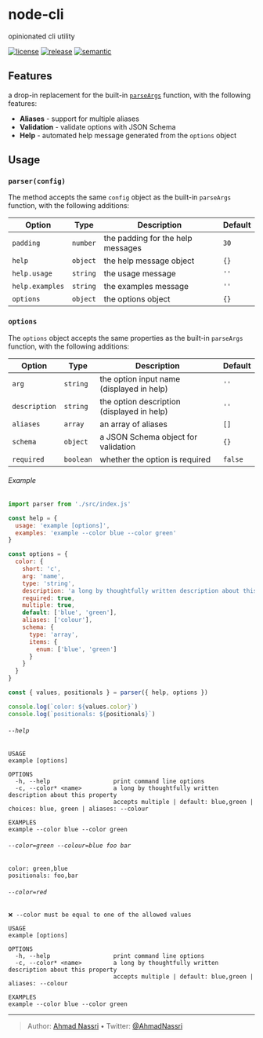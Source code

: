# node-cli

opinionated cli utility

[![license][license-img]][license-url]
[![release][release-img]][release-url]
[![semantic][semantic-img]][semantic-url]

## Features

a drop-in replacement for the built-in [`parseArgs`][] function, with the following features:

- **Aliases** - support for multiple aliases
- **Validation** - validate options with JSON Schema
- **Help** - automated help message generated from the `options` object

## Usage

### `parser(config)`

The method accepts the same `config` object as the built-in `parseArgs` function, with the following additions:

| Option          | Type     | Description                       | Default |
|-----------------|----------|-----------------------------------|---------|
| `padding`       | `number` | the padding for the help messages | `30`    |
| `help`          | `object` | the help message object           | `{}`    |
| `help.usage`    | `string` | the usage message                 | `''`    |
| `help.examples` | `string` | the examples message              | `''`    |
| `options`       | `object` | the options object                | `{}`    |

### `options`

The `options` object accepts the same properties as the built-in `parseArgs` function, with the following additions:

| Option        | Type      | Description                                | Default |
|---------------|-----------|--------------------------------------------|---------|
| `arg`         | `string`  | the option input name (displayed in help)  | `''`    |
| `description` | `string`  | the option description (displayed in help) | `''`    |
| `aliases`     | `array`   | an array of aliases                        | `[]`    |
| `schema`      | `object`  | a JSON Schema object for validation        | `{}`    |
| `required`    | `boolean` | whether the option is required             | `false` |

###### Example

``` js
import parser from './src/index.js'

const help = {
  usage: 'example [options]',
  examples: 'example --color blue --color green'
}

const options = {
  color: {
    short: 'c',
    arg: 'name',
    type: 'string',
    description: 'a long by thoughtfully written description about this property',
    required: true,
    multiple: true,
    default: ['blue', 'green'],
    aliases: ['colour'],
    schema: {
      type: 'array',
      items: {
        enum: ['blue', 'green']
      }
    }
  }
}

const { values, positionals } = parser({ help, options })

console.log(`color: ${values.color}`)
console.log(`positionals: ${positionals}`)
```

###### `--help`

``` plain
USAGE
example [options]

OPTIONS
  -h, --help                  print command line options
  -c, --color* <name>         a long by thoughtfully written description about this property
                              accepts multiple | default: blue,green | choices: blue, green | aliases: --colour

EXAMPLES
example --color blue --color green
```

###### `--color=green --colour=blue foo bar`

``` plain
color: green,blue
positionals: foo,bar
```

###### `--color=red`

``` plain
❌ --color must be equal to one of the allowed values

USAGE
example [options] 

OPTIONS
  -h, --help                  print command line options
  -c, --color* <name>         a long by thoughtfully written description about this property
                              accepts multiple | default: blue,green | aliases: --colour
                              
EXAMPLES
example --color blue --color green 
```

  [`parseArgs`]: https://nodejs.org/api/util.html#utilparseargsconfig

----
> Author: [Ahmad Nassri](https://www.ahmadnassri.com/) &bull;
> Twitter: [@AhmadNassri](https://twitter.com/AhmadNassri)

[license-url]: LICENSE
[license-img]: https://badgen.net/github/license/ahmadnassri/node-cli

[release-url]: https://github.com/ahmadnassri/node-cli/releases
[release-img]: https://badgen.net/github/release/ahmadnassri/node-cli

[semantic-url]: https://github.com/ahmadnassri/node-cli/actions?query=workflow%3Arelease
[semantic-img]: https://badgen.net/badge/📦/semantically%20released/blue
